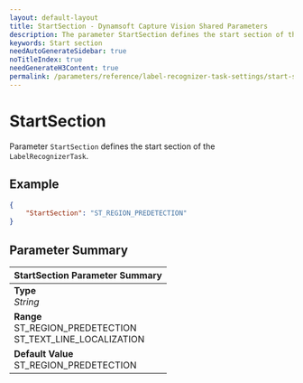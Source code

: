 ```yaml
---
layout: default-layout
title: StartSection - Dynamsoft Capture Vision Shared Parameters
description: The parameter StartSection defines the start section of the algorithm task.
keywords: Start section
needAutoGenerateSidebar: true
noTitleIndex: true
needGenerateH3Content: true
permalink: /parameters/reference/label-recognizer-task-settings/start-section.html
---
```


# StartSection

Parameter `StartSection` defines the start section of the `LabelRecognizerTask`.

## Example

```json
{
    "StartSection": "ST_REGION_PREDETECTION"
}
```

## Parameter Summary

| StartSection Parameter Summary |
| :---------------------------- |
| **Type**<br>*String* |
| **Range**<br>ST_REGION_PREDETECTION<br>ST_TEXT_LINE_LOCALIZATION |
| **Default Value**<br>ST_REGION_PREDETECTION |
